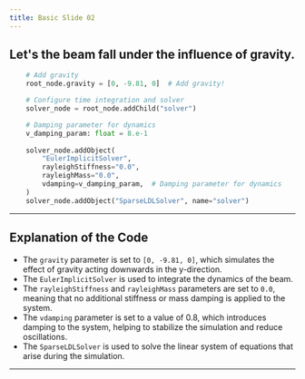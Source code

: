 ```yaml
---
title: Basic Slide 02
---
```


## Let's the beam fall under the influence of gravity.

```python
    # Add gravity
    root_node.gravity = [0, -9.81, 0]  # Add gravity!

    # Configure time integration and solver
    solver_node = root_node.addChild("solver")

    # Damping parameter for dynamics
    v_damping_param: float = 8.e-1 
    
    solver_node.addObject(
        "EulerImplicitSolver",
        rayleighStiffness="0.0",
        rayleighMass="0.0",
        vdamping=v_damping_param,  # Damping parameter for dynamics
    )
    solver_node.addObject("SparseLDLSolver", name="solver")
```

---

## Explanation of the Code

- The `gravity` parameter is set to `[0, -9.81, 0]`, which simulates the effect of gravity acting downwards in the y-direction.
- The `EulerImplicitSolver` is used to integrate the dynamics of the beam.
- The `rayleighStiffness` and `rayleighMass` parameters are set to `0.0`, meaning that no additional stiffness or mass damping is applied to the system.
- The `vdamping` parameter is set to a value of 0.8, which introduces damping to the system, helping to stabilize the simulation and reduce oscillations.
- The `SparseLDLSolver` is used to solve the linear system of equations that arise during the simulation.

---

